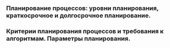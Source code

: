 ### Планирование процессов: уровни планирования, краткосрочное и долгосрочное планирование. 

### Критерии планирования процессов и требования к алгоритмам. Параметры планирования.